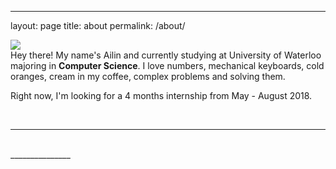 ---
layout: page
title: about
permalink: /about/


<img class="col one right" src="/img/prof_pic.jpg">

<br/>
Hey there! My name's Ailin and currently studying at University of Waterloo majoring in <b>Computer Science</b>.
I love numbers, mechanical keyboards, cold oranges, cream in my coffee, complex problems and solving them.

Right now, I'm looking for a 4 months internship from May - August 2018.


<br/>
<hr/>
<br/>
<span class="contacticon center">
	<a href="mailto:ailinliao1022@gmail.com"><i class="fa fa-envelope-square"></i></a>
	<a href="https://github.com/ailinliao" target="_blank"><i class="fa fa-github-square"></i></a>
	<a href="https://facebook.com/ailinliao95" target="_blank"><i class="fa fa-facebook-square" aria-hidden="true"></i>
	<a href="https://www.linkedin.com/in/ailinliao" target="_blank"><i class="fa fa-linkedin-square"></i></a>
	<a href="http://tumblr.com" target="_blank"><i class="fa fa-tumblr-square"></i></a>
	<a href="https://twitter.com/ailinbot" target="_blank"><i class="fa fa-twitter-square"></i></a>
</span>

<div class="col three caption">
	_______________
</div>

